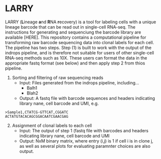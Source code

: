 # LARRY

LARRY (**L**ineage **a**nd **R**NA **r**ecovery) is a tool for labeling cells with a unique lineage barcode that can be read out in single-cell RNA-seq. The instructions for generating and sequenciung the barcode library are available [HERE]. This repository contains a computational pipeline for transforming raw barcode sequencing data into clonal labels for each cell. The pipeline has two steps. Step (1) is built to work with the output of the indrops pipeline, and is therefore not suitable for users of other single-cell RNA-seq methods such as 10X. These users can format the data in the appropriate fastq format (see below) and then apply step 2 from thios pipeline. 

1. Sorting and filtering of raw sequencing reads
    * Input: Files generated from the indrops pipeline, including...
      * Balh1
      * Blah2
    * Output: A fastq file with barcode sequences and headers indicating library nane, cell barcode and UMI, e.g. 

```
>Sample1,CTATCG-GTTCAT,CGGATC
ACTATGTACACAGCGGACAATCGAACGAG
```

2. Assignment of clonal labels to each cell
    * Input: The output of step 1 (fastq file with barcodes and headers indicating library nane, cell barcode and UMI
    * Output: NxM binary matrix, where entry (i,j) is 1 if cell i is in clone j, as well as several plots for evaluating paramnter choices are also output. 
